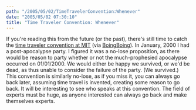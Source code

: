 ```yaml
---
path: "/2005/05/02/TimeTravelerConvention:Whenever" 
date: "2005/05/02 07:30:10" 
title: "Time Traveler Convention: Whenever" 
---
```

If you're reading this from the future (or the past), there's still time to catch the <a href="http://web.mit.edu/adorai/timetraveler/">time traveler convention at MIT</a> (via <a href="http://www.boingboing.net/2005/05/01/time_traveler_conven.html">BoingBoing</a>). In January, 2000 I had a post-apocalypse party. I figured it was a no-lose proposition, as there would be reason to party whether or not the much-prophesied apocalypse occurred on 01/01/2000. We would either be happy we survived, or we'd be dead, as thus unable to consider the failure of the party. (We survived.)<br>This convention is similarly no-lose, as if you miss it, you can always go back later, assuming time travel is invented, creating some reason to go back. It will be interesting to see who speaks at this convention. The field of experts must be huge, as anyone interested can always go back and make themselves experts.